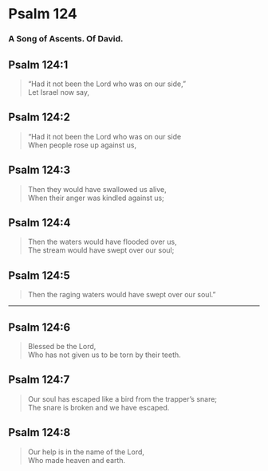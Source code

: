 # Psalm 124

### A Song of Ascents. Of David.

## Psalm 124:1

> “Had it not been the Lord who was on our side,”  
> Let Israel now say,

## Psalm 124:2

> “Had it not been the Lord who was on our side  
> When people rose up against us,

## Psalm 124:3

> Then they would have swallowed us alive,  
> When their anger was kindled against us;

## Psalm 124:4

> Then the waters would have flooded over us,  
> The stream would have swept over our soul;

## Psalm 124:5

> Then the raging waters would have swept over our soul.”

---

## Psalm 124:6

> Blessed be the Lord,  
> Who has not given us to be torn by their teeth.

## Psalm 124:7

> Our soul has escaped like a bird from the trapper’s snare;  
> The snare is broken and we have escaped.

## Psalm 124:8

> Our help is in the name of the Lord,  
> Who made heaven and earth.
